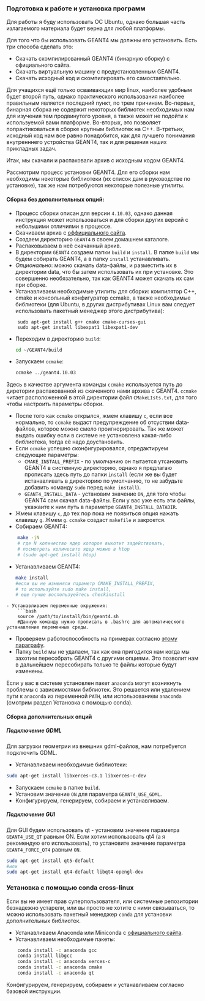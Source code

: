 ### Подготовка к работе и установка программ
Для работы я буду использовать ОС Ubuntu, однако большая часть излагаемого материала будет верна для любой платформы. 

Для того что бы использовать GEANT4 мы должны его установить. Есть три способа сделать это:

* Скачать скомпилированный GEANT4 (бинарную сборку) с  официального сайта.
* Скачать виртуальную машину с предустановленным GEANT4.
* Скачать исходный код и скомпилировать его самостаятельно.

Для учащихся ещё только осваивающих мир linux, наиболее удобным будет второй путь, однако практического использования наиболее правильным является последний пункт, по трем причинам. Во-первых, бинарная сборка не содержит некоторых библиотек необходимых нам для изучения тем продвинутого уровня, а также может не подойти к используемой вами платформе. Во-вторых, это позволяет попрактиковаться в сборке крупным библиотек на C++. В-третьих, исходный код нам все равно понадобится, как для лучшего понимания внутренннего устройства GEANT4, так и для решения наших прикладных задач.

Итак, мы скачали и распаковали архив с исходным кодом GEANT4. 

Рассмотрим процесс установки GEANT4. Для его сборки нам необходимы некоторые библиотеки (их список дам в руководстве по установке), так же нам потребуются некоторые полезные утилиты.

#### Сборка без дополнительных опций: 
- Процесс сборки описан для версии `4.10.03`, однако данная инструкция может использоваться и для сборки других версий с небольшими отличиями в процессе.
- Скачиваем архив с [оффициального сайта](http://geant4.web.cern.ch/geant4/support/download.shtml).
- Создаем директорию `GEANT4` в своем домашнем каталоге.
- Распаковываем в неё скачанный архив.
- В директории `GEANT4` создаем папки `build` и `install`. В папке `build` мы будем собирать GEANT4, а в папку `install` устанавливать.
- *Опционально*: можно скачать data-файлы, и разместить их в директории data, что бы затем использовать их при установке. Это совершенно необязательно, так как GEANT4 может скачать их сам при сборке.
- Устанавливаем необходимые утилиты для сборки: компилятор С++, cmake и консольный конфигуратор ccmake, а также необходимые библиотеки (для Ubuntu, в других дистрибутивах Linux вам следует использовать пакетный менеджер этого дистрибутива):
```
    sudo apt-get install g++ cmake cmake-curses-gui
    sudo apt-get install libexpat1 libexpat1-dev
```    
- Переходим в директорию `build`:
    ```bash
    cd ~/GEANT4/build
    ```
- Запускаем `ccmake`:
    ```bash
    ccmake ../geant4.10.03
    ```
Здесь в качестве аргумента команды `ccmake` используется путь до диретории распакованной из скаченного нами архива с GEANT4. `ccmake` читает расположенной в этой директории файл `CMakeLIsts.txt`, для того чтобы настроить параметры сборки.
- После того как `ccmake` открылся, жмем клавишу `c`, если все нормально, то `ccmake` выдаст предупреждение об отсуствии data-файлов, которое можно смело проигнорировать. Так же может выдать ошибку если в системе не установлена какая-либо библиотека, тогда её надо доустановить.
- Если `ccmake` успешно сконфигурировался, отредактируем следующие параметры:
    - `CMAKE_INSTALL_PREFIX` - по умолчанию он пытается утсановить GEANT4 в системную директорию, однако я предлагаю прописать здесь путь до папки `install` (если же вы будет истанавливать в директорию по умолчанию, то не забудьте добавить команду `sudo` перед `make install`).
    - `GEANT4_INSTALL_DATA` - установим значение `ON`, для того чтобы GEANT4 сам скачал data-файлы. Если у вас уже есть эти файлы, укажаите к ним путь в параметре `GEANT4_INSTALL_DATADIR`.
- Жмем клавишу `c`, до тех пор пока не появиться опция нажать клавишу `g`. Жмем `g`. `ccmake` создаст `makefile` и закроется.
- Собираем GEANT4:
```bash
    make -jN
    # где N количество ядер которое выхотит задействовать,
    # посмотреть количесвто ядер можно в htop 
    # (sudo apt-get install htop)
```
- Устанавливаем GEANT4:
     ```bash
    make install
    #если вы не изменяли параметр CMAKE_INSTALL_PREFIX, 
    # то используйте sudo make install, 
    # еще лучше воспользуейтесь checkinstall
```
- Устанавливаем переменные окружения:
    ```bash
    source /path/to/install/bin/geant4.sh
    #Данную команду нужно прописать в .bashrc для автоматического устанавление переменных среды.
```
- Проверяем работоспособность на примерах согласно [этому параграфу](example_run.md).
- Папку `build` мы не удалаем, так как она пригодится нам когда мы захотим пересобрать GEANT4 с другими опциями. Это позволит нам в дальнейшем пересобирать только те файлы которые будут изменены.


Если у вас в системе установлен пакет `anaconda` могут возникнуть проблемы с зависимостями библиотек. Это решается или удалением пути к `anaconda` из переменной `PATH`, или использованием `anaconda` (смотрим раздел Установка с помощью conda).


#### Сборка дополнительных опций 

##### Подключение GDML

Для загрузки геометрии из внешних gdml-файлов, нам потребуется подключить GDML.
- Устанавливаем необходимые библиотеки:
```bash
sudo apt-get install libxerces-c3.1 libxerces-c-dev
```
- Запускаем `ccmake` в папке `build`.
- Установим значение `ON` для параметра `GEANT4_USE_GDML`.
- Конфигурируем, генерируем, собираем и устанавливаем.

##### Подключение GUI

Для GUI будем использовать qt - установим значение параметра `GEANT4_USE_QT` равным ON. Если хотим использовать qt4 (а я рекомендую его использовать), то установите значение параметра  `GEANT4_FORCE_QT4` равным  `ON`.
```bash
sudo apt-get install qt5-default
#или
sudo apt-get install qt4-default libqt4-opengl-dev
```
###  Установка с помощью conda cross-linux


Если вы не имеет прав суперпользователя, или системные репозитории безнадежно устарели, или вы просто не хотите с ними связываться, то можно использовать пакетный менеджер `conda` для установки дополнительных библиотек.

- Устанавливаем Anaconda или Miniconda c [официального сайта](https://www.anaconda.com/download/#linux).
- Устанавливаем необходимые пакеты:
```bash
    conda install -c anaconda gcc
    conda install libgcc
    conda install -c anaconda xerces-c
    conda install -c anaconda cmake
    conda install -c anaconda qt
```
Конфигурируем, генерируем, собираем и устанавливаем согласно базовой инструкции.





